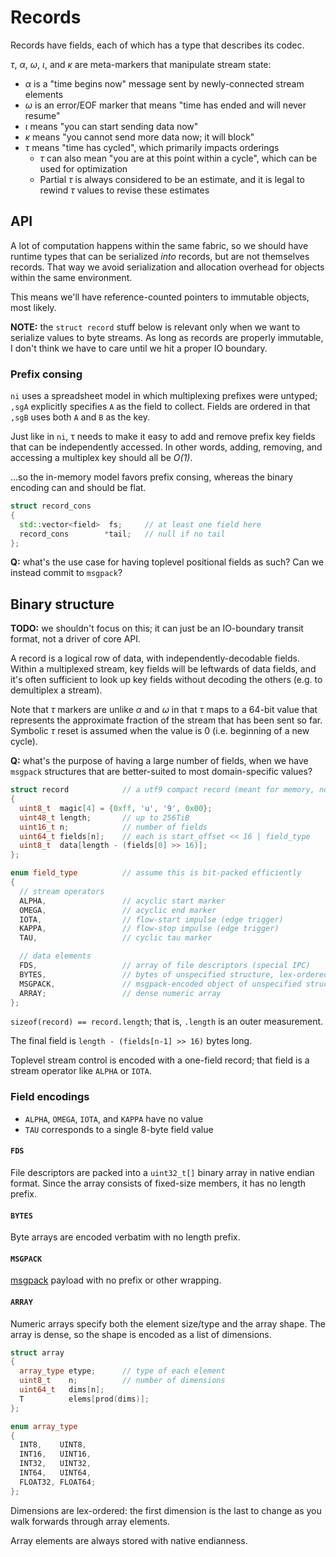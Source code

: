 # Records
Records have fields, each of which has a type that describes its codec.

_τ_, _α_, _ω_, _ι_, and _κ_ are meta-markers that manipulate stream state:

+ _α_ is a "time begins now" message sent by newly-connected stream elements
+ _ω_ is an error/EOF marker that means "time has ended and will never resume"
+ _ι_ means "you can start sending data now"
+ _κ_ means "you cannot send more data now; it will block"
+ _τ_ means "time has cycled", which primarily impacts orderings
  + _τ_ can also mean "you are at this point within a cycle", which can be used for optimization
  + Partial _τ_ is always considered to be an estimate, and it is legal to rewind _τ_ values to revise these estimates


## API
A lot of computation happens within the same fabric, so we should have runtime types that can be serialized _into_ records, but are not themselves records. That way we avoid serialization and allocation overhead for objects within the same environment.

This means we'll have reference-counted pointers to immutable objects, most likely.

**NOTE:** the `struct record` stuff below is relevant only when we want to serialize values to byte streams. As long as records are properly immutable, I don't think we have to care until we hit a proper IO boundary.


### Prefix consing
`ni` uses a spreadsheet model in which multiplexing prefixes were untyped; `,sgA` explicitly specifies `A` as the field to collect. Fields are ordered in that `,sgB` uses both `A` and `B` as the key.

Just like in `ni`, τ needs to make it easy to add and remove prefix key fields that can be independently accessed. In other words, adding, removing, and accessing a multiplex key should all be _O(1)_.

...so the in-memory model favors prefix consing, whereas the binary encoding can and should be flat.

```cpp
struct record_cons
{
  std::vector<field>  fs;     // at least one field here
  record_cons        *tail;   // null if no tail
};
```

**Q:** what's the use case for having toplevel positional fields as such? Can we instead commit to `msgpack`?


## Binary structure
**TODO:** we shouldn't focus on this; it can just be an IO-boundary transit format, not a driver of core API.

A record is a logical row of data, with independently-decodable fields. Within a multiplexed stream, key fields will be leftwards of data fields, and it's often sufficient to look up key fields without decoding the others (e.g. to demultiplex a stream).

Note that _τ_ markers are unlike _α_ and _ω_ in that _τ_ maps to a 64-bit value that represents the approximate fraction of the stream that has been sent so far. Symbolic _τ_ reset is assumed when the value is 0 (i.e. beginning of a new cycle).

**Q:** what's the purpose of having a large number of fields, when we have `msgpack` structures that are better-suited to most domain-specific values?

```cpp
struct record            // a utf9 compact record (meant for memory, not disk)
{
  uint8_t  magic[4] = {0xff, 'u', '9', 0x00};
  uint48_t length;       // up to 256TiB
  uint16_t n;            // number of fields
  uint64_t fields[n];    // each is start_offset << 16 | field_type
  uint8_t  data[length - (fields[0] >> 16)];
};

enum field_type          // assume this is bit-packed efficiently
{
  // stream operators
  ALPHA,                 // acyclic start marker
  OMEGA,                 // acyclic end marker
  IOTA,                  // flow-start impulse (edge trigger)
  KAPPA,                 // flow-stop impulse (edge trigger)
  TAU,                   // cyclic tau marker

  // data elements
  FDS,                   // array of file descriptors (special IPC)
  BYTES,                 // bytes of unspecified structure, lex-ordered
  MSGPACK,               // msgpack-encoded object of unspecified structure
  ARRAY;                 // dense numeric array
};
```

`sizeof(record) == record.length`; that is, `.length` is an outer measurement.

The final field is `length - (fields[n-1] >> 16)` bytes long.

Toplevel stream control is encoded with a one-field record; that field is a stream operator like `ALPHA` or `IOTA`.


### Field encodings
+ `ALPHA`, `OMEGA`, `IOTA`, and `KAPPA` have no value
+ `TAU` corresponds to a single 8-byte field value


#### `FDS`
File descriptors are packed into a `uint32_t[]` binary array in native endian format. Since the array consists of fixed-size members, it has no length prefix.


#### `BYTES`
Byte arrays are encoded verbatim with no length prefix.


#### `MSGPACK`
[msgpack](https://msgpack.org) payload with no prefix or other wrapping.


#### `ARRAY`
Numeric arrays specify both the element size/type and the array shape. The array is dense, so the shape is encoded as a list of dimensions.

```cpp
struct array
{
  array_type etype;      // type of each element
  uint8_t    n;          // number of dimensions
  uint64_t   dims[n];
  T          elems[prod(dims)];
};

enum array_type
{
  INT8,    UINT8,
  INT16,   UINT16,
  INT32,   UINT32,
  INT64,   UINT64,
  FLOAT32, FLOAT64;
};
```

Dimensions are lex-ordered: the first dimension is the last to change as you walk forwards through array elements.

Array elements are always stored with native endianness.
